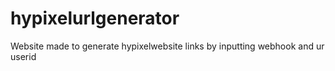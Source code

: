 # hypixelurlgenerator
Website made to generate hypixelwebsite links by inputting webhook and ur userid

